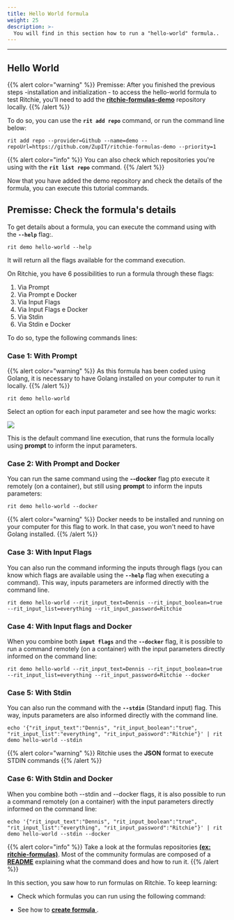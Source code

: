 ```yaml
---
title: Hello World formula
weight: 25
description: >-
  You will find in this section how to run a "hello-world" formula..
---
```


---

## Hello World

{{% alert color="warning" %}}
Premisse: After you finished the previous steps -installation and initialization - to access the hello-world formula to test Ritchie, you'll need to add the [**ritchie-formulas-demo**](https://github.com/ZupIT/ritchie-formulas-demo) repository locally. 
{{% /alert %}}


To do so, you can use the **`rit add repo`** command, or run the command line below:

```text
rit add repo --provider=Github --name=demo --repoUrl=https://github.com/ZupIT/ritchie-formulas-demo --priority=1
```

{{% alert color="info" %}}
  You can also check which repositories you're using with the **`rit list repo`** command.
{{% /alert %}}

Now that you have added the demo repository and check the details of the formula, you can execute this tutorial commands.

## Premisse: Check the formula's details

To get details about a formula, you can execute the command using with the  **`--help`**  flag:.

```text
rit demo hello-world --help
```
It will return all the flags available for the command execution.

On Ritchie, you have 6 possibilities to run a formula through these flags:
1. Via Prompt 
2. Via Prompt e Docker 
3. Via Input Flags
4. Via Input Flags e Docker
5. Via Stdin
6. Via Stdin e Docker 

To do so, type the following commands lines: 

### Case 1: With Prompt


{{% alert color="warning" %}}
  As this formula has been coded using Golang, it is necessary to have Golang installed on your computer to run it locally.
{{% /alert %}}


```text
rit demo hello-world
```
Select an option for each input parameter and see how the magic works: 

![](/docs-ritchie/large-gif-1054x366-.gif)

This is the default command line execution, that runs the formula locally using **prompt** to inform the input parameters.


### Case 2: With Prompt and Docker

You can run the same command using the **--docker** flag pto execute it remotely (on a container), but still using **prompt** to inform the inputs parameters: 

```text
rit demo hello-world --docker
```

{{% alert color="warning" %}}
  Docker needs to be installed and running on your computer for this flag to work.
In that case, you won't need to have Golang installed.
{{% /alert %}}

### Case 3: With Input Flags

You can also run the command informing the inputs through flags (you can know which flags are available using the **`--help`** flag when executing a command). This way, inputs parameters are informed directly with the command line. 


```text
rit demo hello-world --rit_input_text=Dennis --rit_input_boolean=true --rit_input_list=everything --rit_input_password=Ritchie
```

### Case 4: With Input flags and Docker

When you combine both  **`input flags`** and the **`--docker`** flag, it is possible to run a command remotely (on a container) with the input parameters directly informed on the command line:


```text
rit demo hello-world --rit_input_text=Dennis --rit_input_boolean=true --rit_input_list=everything --rit_input_password=Ritchie --docker
```

### Case 5: With Stdin

You can also run the command with the **`--stdin`** (Standard input) flag. This way, inputs parameters are also informed directly with the command line. 


```text
echo '{"rit_input_text":"Dennis", "rit_input_boolean":"true", "rit_input_list":"everything", "rit_input_password":"Ritchie"}' | rit demo hello-world --stdin
```
{{% alert color="warning" %}}
  Ritchie uses the **JSON** format to execute STDIN commands
{{% /alert %}}

### Case 6: With Stdin and Docker

When you combine both --stdin and --docker flags, it is also possible to run a command remotely (on a container) with the input parameters directly informed on the command line:

```text
echo '{"rit_input_text":"Dennis", "rit_input_boolean":"true", "rit_input_list":"everything", "rit_input_password":"Ritchie"}' | rit demo hello-world --stdin --docker
```
{{% alert color="info" %}}
  Take a look at the formulas repositories [**(ex: ritchie-formulas)**](https://github.com/ZupIT/ritchie-formulas). 
Most of the community formulas are composed of a [**README**](https://github.com/ZupIT/ritchie-formulas#readme) explaining what the command does and how to run it.
{{% /alert %}}

In this section, you saw how to run formulas on Ritchie. To keep learning: 

- Check which formulas you can run using the following command:


- See how to [**create formula** ](/docs-ritchie/formulas/create-formulas/).


